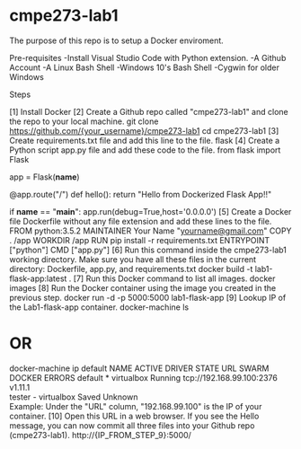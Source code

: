 # cmpe273-lab1
The purpose of this repo is to setup a Docker enviroment.

Pre-requisites
-Install Visual Studio Code with Python extension.
-A Github Account
-A Linux Bash Shell
-Windows 10's Bash Shell
-Cygwin for older Windows

Steps

[1] Install Docker
[2] Create a Github repo called "cmpe273-lab1" and clone the repo to your local machine.
git clone https://github.com/{your_username}/cmpe273-lab1
cd cmpe273-lab1
[3] Create requirements.txt file and add this line to the file.
flask
[4] Create a Python script app.py file and add these code to the file.
from flask import Flask

app = Flask(__name__)

@app.route("/")
def hello():
    return "Hello from Dockerized Flask App!!"

if __name__ == "__main__":
    app.run(debug=True,host='0.0.0.0')
[5] Create a Docker file Dockerfile without any file extension and add these lines to the file.
FROM python:3.5.2
MAINTAINER Your Name "yourname@gmail.com"
COPY . /app
WORKDIR /app
RUN pip install -r requirements.txt
ENTRYPOINT ["python"]
CMD ["app.py"]
[6] Run this command inside the cmpe273-lab1 working directory. Make sure you have all these files in the current directory: Dockerfile, app.py, and requirements.txt
docker build -t lab1-flask-app:latest .
[7] Run this Docker command to list all images.
docker images
[8] Run the Docker container using the image you created in the previous step.
docker run -d -p 5000:5000 lab1-flask-app
[9] Lookup IP of the Lab1-flask-app container.
docker-machine ls
# OR 
docker-machine ip default
NAME      ACTIVE   DRIVER       STATE     URL                         SWARM   DOCKER    ERRORS
default   *        virtualbox   Running   tcp://192.168.99.100:2376           v1.11.1   
tester    -        virtualbox   Saved                                         Unknown   
Example: Under the "URL" column, "192.168.99.100" is the IP of your container.
[10] Open this URL in a web browser. If you see the Hello message, you can now commit all three files into your Github repo (cmpe273-lab1).
http://{IP_FROM_STEP_9}:5000/
